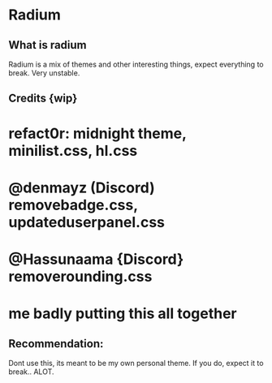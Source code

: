 # Radium

## What is radium
Radium is a mix of themes and other interesting things, expect everything to break. Very unstable.

## Credits {wip}
refact0r:
midnight theme,
minilist.css,
hl.css
=================
@denmayz (Discord)
removebadge.css,
updateduserpanel.css
=================
@Hassunaama {Discord}
removerounding.css
=================
me
badly putting this all together
=================

## Recommendation:
Dont use this, its meant to be my own personal theme.
If you do, expect it to break.. ALOT.

